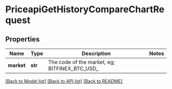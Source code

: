 # PriceapiGetHistoryCompareChartRequest

## Properties
Name | Type | Description | Notes
------------ | ------------- | ------------- | -------------
**market** | **str** | The code of the market, eg; BITFINEX_BTC_USD_ | 

[[Back to Model list]](../README.md#documentation-for-models) [[Back to API list]](../README.md#documentation-for-api-endpoints) [[Back to README]](../README.md)

